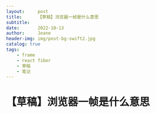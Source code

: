 ```yaml
---
layout:     post
title:      【草稿】浏览器一帧是什么意思
subtitle:
date:       2022-10-13
author:     Jeane
header-img: img/post-bg-swift2.jpg
catalog: true
tags:
    - frame
    - react fiber
    - 草稿
    - 笔记
---
```



# 【草稿】浏览器一帧是什么意思



